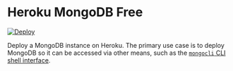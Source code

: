 # Heroku MongoDB Free

[![Deploy](https://www.herokucdn.com/deploy/button.svg)](https://heroku.com/deploy)

Deploy a MongoDB instance on Heroku. The primary use case is to deploy MongoDB so it can be accessed via other means, such as the [`mongocli` CLI shell interface](https://www.mongodb.com/docs/mongocli/).